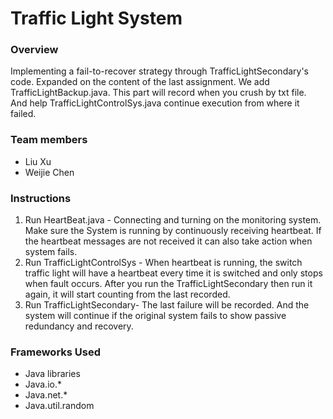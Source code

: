 # Traffic Light System

### Overview
Implementing a fail-to-recover strategy through TrafficLightSecondary's code. Expanded on the content of the last assignment. We add TrafficLightBackup.java. This part will record when you crush by txt file. And help TrafficLightControlSys.java continue execution from where it failed.

### Team members
- Liu Xu
- Weijie Chen


### Instructions
1. Run HeartBeat.java - Connecting and turning on the monitoring system. Make sure the System is running by continuously receiving heartbeat. If the heartbeat messages are not received it can also take action when system fails.
2. Run TrafficLightControlSys - When heartbeat is running, the switch traffic light will have a heartbeat every time it is switched and only stops when fault occurs. After you run the TrafficLightSecondary then run it again, it will start counting from the last recorded.
3. Run TrafficLightSecondary-  The last failure will be recorded. And the system will continue if the original system fails to show passive redundancy and recovery.

### Frameworks Used
- Java libraries
- Java.io.*
- Java.net.*
- Java.util.random